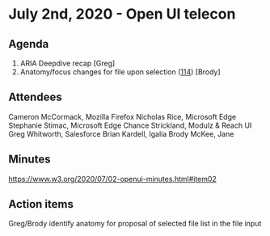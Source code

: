 # July 2nd, 2020 - Open UI telecon

## Agenda

1. ARIA Deepdive recap [Greg]
2. Anatomy/focus changes for file upon selection ([114](https://github.com/WICG/open-ui/issues/114#issuecomment-651418262)) [Brody]

## Attendees
Cameron McCormack, Mozilla Firefox
Nicholas Rice, Microsoft Edge
Stephanie Stimac, Microsoft Edge
Chance Strickland, Modulz & Reach UI
Greg Whitworth, Salesforce
Brian Kardell, Igalia
Brody McKee, 
Jane

## Minutes
https://www.w3.org/2020/07/02-openui-minutes.html#item02

## Action items
Greg/Brody identify anatomy for proposal of selected file list in the file input
